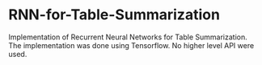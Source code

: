 # RNN-for-Table-Summarization
Implementation of Recurrent Neural Networks for Table Summarization.  
The implementation was done using Tensorflow. No higher level API were used.
